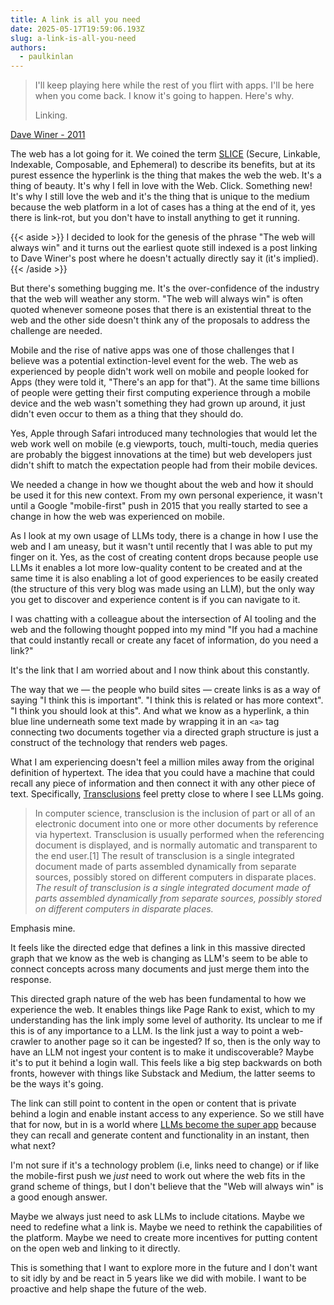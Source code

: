 ```yaml
---
title: A link is all you need
date: 2025-05-17T19:59:06.193Z
slug: a-link-is-all-you-need
authors:
  - paulkinlan
---
```


> I'll keep playing here while the rest of you flirt with apps. I'll be here when you come back. I know it's going to happen. Here's why.
>
> Linking.

[Dave Winer - 2011](http://scripting.com/stories/2011/12/13/whyAppsAreNotTheFuture.html#p11405)

The web has a lot going for it. We coined the term [SLICE](https://paul.kinlan.me/slice-the-web/) (Secure, Linkable, Indexable, Composable, and Ephemeral) to describe its benefits, but at its purest essence the hyperlink is the thing that makes the web the web. It's a thing of beauty. It's why I fell in love with the Web. Click. Something new! It's why I still love the web and it's the thing that is unique to the medium because the web platform in a lot of cases has a thing at the end of it, yes there is link-rot, but you don't have to install anything to get it running.

{{< aside >}}
I decided to look for the genesis of the phrase "The web will always win" and it turns out the earliest quote still indexed is a post linking to Dave Winer's post where he doesn't actually directly say it (it's implied).
{{< /aside >}}

But there's something bugging me. It's the over-confidence of the industry that the web will weather any storm. "The web will always win" is often quoted whenever someone poses that there is an existential threat to the web and the other side doesn't think any of the proposals to address the challenge are needed.

Mobile and the rise of native apps was one of those challenges that I believe was a potential extinction-level event for the web. The web as experienced by people didn't work well on mobile and people looked for Apps (they were told it, "There's an app for that"). At the same time billions of people were getting their first computing experience through a mobile device and the web wasn't something they had grown up around, it just didn't even occur to them as a thing that they should do.

Yes, Apple through Safari introduced many technologies that would let the web work well on mobile (e.g viewports, touch, multi-touch, media queries are probably the biggest innovations at the time) but web developers just didn't shift to match the expectation people had from their mobile devices.

We needed a change in how we thought about the web and how it should be used it for this new context. From my own personal experience, it wasn't until a Google "mobile-first" push in 2015 that you really started to see a change in how the web was experienced on mobile.

As I look at my own usage of LLMs tody, there is a change in how I use the web and I am uneasy, but it wasn't until recently that I was able to put my finger on it. Yes, as the cost of creating content drops because people use LLMs it enables a lot more low-quality content to be created and at the same time it is also enabling a lot of good experiences to be easily created (the structure of this very blog was made using an LLM), but the only way you get to discover and experience content is if you can navigate to it.

I was chatting with a colleague about the intersection of AI tooling and the web and the following thought popped into my mind "If you had a machine that could instantly recall or create any facet of information, do you need a link?"

It's the link that I am worried about and I now think about this constantly.

The way that we &mdash; the people who build sites &mdash; create links is as a way of saying "I think this is important". "I think this is related or has more context". "I think you should look at this". And what we know as a hyperlink, a thin blue line underneath some text made by wrapping it in an `<a>` tag connecting two documents together via a directed graph structure is just a construct of the technology that renders web pages.

What I am experiencing doesn't feel a million miles away from the original definition of hypertext. The idea that you could have a machine that could recall any piece of information and then connect it with any other piece of text. Specifically, [Transclusions](https://en.wikipedia.org/wiki/Transclusion) feel pretty close to where I see LLMs going.

> In computer science, transclusion is the inclusion of part or all of an electronic document into one or more other documents by reference via hypertext. Transclusion is usually performed when the referencing document is displayed, and is normally automatic and transparent to the end user.[1] The result of transclusion is a single integrated document made of parts assembled dynamically from separate sources, possibly stored on different computers in disparate places. _The result of transclusion is a single integrated document made of parts assembled dynamically from separate sources, possibly stored on different computers in disparate places._

Emphasis mine.

It feels like the directed edge that defines a link in this massive directed graph that we know as the web is changing as LLM's seem to be able to connect concepts across many documents and just merge them into the response.

This directed graph nature of the web has been fundamental to how we experience the web. It enables things like Page Rank to exist, which to my understanding has the link imply some level of authority. Its unclear to me if this is of any importance to a LLM. Is the link just a way to point a web-crawler to another page so it can be ingested? If so, then is the only way to have an LLM not ingest your content is to make it undiscoverable? Maybe it's to put it behind a login wall. This feels like a big step backwards on both fronts, however with things like Substack and Medium, the latter seems to be the ways it's going.

The link can still point to content in the open or content that is private behind a login and enable instant access to any experience. So we still have that for now, but in is a world where [LLMs become the super app](/super-apps/) because they can recall and generate content and functionality in an instant, then what next?

I'm not sure if it's a technology problem (i.e, links need to change) or if like the mobile-first push we _just_ need to work out where the web fits in the grand scheme of things, but I don't believe that the "Web will always win" is a good enough answer.

Maybe we always just need to ask LLMs to include citations. Maybe we need to redefine what a link is. Maybe we need to rethink the capabilities of the platform. Maybe we need to create more incentives for putting content on the open web and linking to it directly.

This is something that I want to explore more in the future and I don't want to sit idly by and be react in 5 years like we did with mobile. I want to be proactive and help shape the future of the web.
